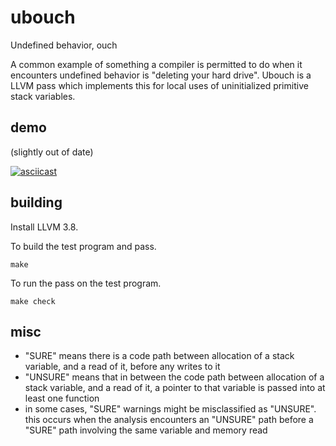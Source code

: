 # ubouch

Undefined behavior, ouch

A common example of something a compiler is permitted to do when it encounters
undefined behavior is "deleting your hard drive". Ubouch is a LLVM pass which
implements this for local uses of uninitialized primitive stack variables.

## demo

(slightly out of date)

[![asciicast](https://asciinema.org/a/1mxq4b0kfdx48djx6wk7mg8d9.png)](https://asciinema.org/a/1mxq4b0kfdx48djx6wk7mg8d9)

## building

Install LLVM 3.8.

To build the test program and pass.

```
make
```

To run the pass on the test program.

```
make check
```

## misc

- "SURE" means there is a code path between allocation of a stack variable, and
  a read of it, before any writes to it
- "UNSURE" means that in between the code path between allocation of a stack
  variable, and a read of it, a pointer to that variable is passed into at
  least one function
- in some cases, "SURE" warnings might be misclassified as "UNSURE". this
  occurs when the analysis encounters an "UNSURE" path before a "SURE"
  path involving the same variable and memory read

